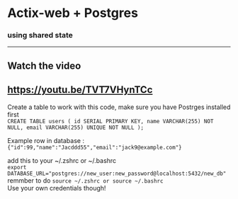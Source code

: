 # Actix-web + Postgres 
### using shared state
---
## Watch the video 
  https://youtu.be/TVT7VHynTCc
---
Create a table to work with this code, make sure you have Postrges installed first<br>
  `CREATE TABLE users (
    id SERIAL PRIMARY KEY,
    name VARCHAR(255) NOT NULL,
    email VARCHAR(255) UNIQUE NOT NULL
);
`

Example row in database :<br>
`{"id":99,"name":"Jacddd55","email":"jack9@example.com"}`<br>

add this to your ~/.zshrc or ~/.bashrc<br>
  `export DATABASE_URL="postgres://new_user:new_password@localhost:5432/new_db"`<br>
remmber to do `source ~/.zshrc or source ~/.bashrc`<br>
Use your own credentials though!
